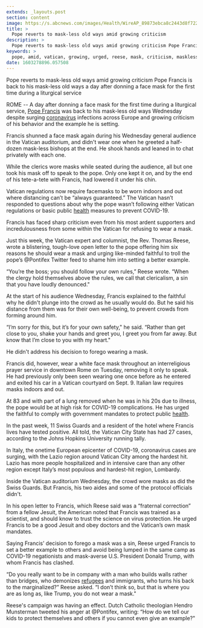 ```yaml
--- 
extends: _layouts.post 
section: content 
image: https://s.abcnews.com/images/Health/WireAP_89873ebca8c2443d8f7227f3607b6c43_16x9_992.jpg 
title: > 
  Pope reverts to mask-less old ways amid growing criticism 
description: > 
  Pope reverts to mask-less old ways amid growing criticism Pope Francis is back to his mask-less old ways a day after donning a face mask for the first time during a liturgical serviceROME -- A day after donning a face mask for the first time during a liturgical service, Pope Francis was back to his mask-less old ways Wednesday despite surging coronavirus infections across Europe and growing criticism of his behavior and the example he is setting.While the clerics wore masks while seated during the audience, all but one took his mask off to speak to the pope.Francis has faced sharp criticism even from his most ardent supporters and incredulousness from some within the Vatican for refusing to wear a mask.Francis did, however, wear a white face mask throughout an interreligious prayer service in downtown Rome on Tuesday, removing it only to speak.He urged Francis to be a good Jesuit and obey doctors and the Vatican’s own mask mandates. 
keywords: > 
  pope, amid, vatican, growing, urged, reese, mask, criticism, maskless, francis, reverts, ways, face, wear, old 
date: 1603278896.057508 
--- 
```

<div><p>Pope reverts to mask-less old ways amid growing criticism Pope Francis is back to his mask-less old ways a day after donning a face mask for the first time during a liturgical service</p><p id="_ap_link_Pope Francis_Pope_">ROME -- A day after donning a face mask for the first time during a liturgical service, <a href="https://abcnews.go.com/alerts/Pope" id="_ap_link_Pope Francis_Pope_" target="_blank">Pope Francis</a> was back to his mask-less old ways Wednesday despite surging <a href="https://abcnews.go.com/alerts/Coronavirus" id="_ap_link_coronavirus_Coronavirus_" target="_blank">coronavirus</a> infections across Europe and growing criticism of his behavior and the example he is setting.</p><p>Francis shunned a face mask again during his Wednesday general audience in the Vatican auditorium, and didn't wear one when he greeted a half-dozen mask-less bishops at the end. He shook hands and leaned in to chat privately with each one.</p><p class="Ad incontentTeads incontentTeads--story ad-slot"></p><p>While the clerics wore masks while seated during the audience, all but one took his mask off to speak to the pope. Only one kept it on, and by the end of his tete-a-tete with Francis, had lowered it under his chin.</p><p id="_ap_link_health_Obamacare_">Vatican regulations now require facemasks to be worn indoors and out where distancing can&#8217;t be &#8220;always guaranteed.&#8221; The Vatican hasn&#8217;t responded to questions about why the pope wasn&#8217;t following either Vatican regulations or basic public <a href="https://abcnews.go.com/alerts/Obamacare" id="_ap_link_health_Obamacare_" target="_blank">health</a> measures to prevent COVID-19.</p><p>Francis has faced sharp criticism even from his most ardent supporters and incredulousness from some within the Vatican for refusing to wear a mask.</p><p>Just this week, the Vatican expert and columnist, the Rev. Thomas Reese, wrote a blistering, tough-love open letter to the pope offering him six reasons he should wear a mask and urging like-minded faithful to troll the pope&#8217;s @Pontifex Twitter feed to shame him into setting a better example.</p><p>&#8220;You&#8217;re the boss; you should follow your own rules,&#8221; Reese wrote. &#8220;When the clergy hold themselves above the rules, we call that clericalism, a sin that you have loudly denounced."</p><p>At the start of his audience Wednesday, Francis explained to the faithful why he didn't plunge into the crowd as he usually would do. But he said his distance from them was for their own well-being, to prevent crowds from forming around him.</p><p>&#8220;I&#8217;m sorry for this, but it&#8217;s for your own safety," he said. &#8220;Rather than get close to you, shake your hands and greet you, I greet you from far away. But know that I&#8217;m close to you with my heart."</p><p>He didn't address his decision to forego wearing a mask.</p><p class="Ad incontentTeads2 incontentTeads2--story ad-slot"></p><p>Francis did, however, wear a white face mask throughout an interreligious prayer service in downtown Rome on Tuesday, removing it only to speak. He had previously only been seen wearing one once before as he entered and exited his car in a Vatican courtyard on Sept. 9. Italian law requires masks indoors and out.</p><p id="_ap_link_health_Obamacare_">At 83 and with part of a lung removed when he was in his 20s due to illness, the pope would be at high risk for COVID-19 complications. He has urged the faithful to comply with government mandates to protect public <a href="https://abcnews.go.com/alerts/Obamacare" id="_ap_link_health_Obamacare_" target="_blank">health</a>.</p><p>In the past week, 11 Swiss Guards and a resident of the hotel where Francis lives have tested positive. All told, the Vatican City State has had 27 cases, according to the Johns Hopkins University running tally.</p><p>In Italy, the onetime European epicenter of COVID-19, coronavirus cases are surging, with the Lazio region around Vatican City among the hardest hit. Lazio has more people hospitalized and in intensive care than any other region except Italy&#8217;s most populous and hardest-hit region, Lombardy.</p><p>Inside the Vatican auditorium Wednesday, the crowd wore masks as did the Swiss Guards. But Francis, his two aides and some of the protocol officials didn't.</p><p>In his open letter to Francis, which Reese said was a &#8220;fraternal correction&#8221; from a fellow Jesuit, the American noted that Francis was trained as a scientist, and should know to trust the science on virus protection. He urged Francis to be a good Jesuit and obey doctors and the Vatican&#8217;s own mask mandates.</p><p>Saying Francis&#8217; decision to forego a mask was a sin, Reese urged Francis to set a better example to others and avoid being lumped in the same camp as COVID-19 negationists and mask-averse U.S. President Donald Trump, with whom Francis has clashed.</p><p id="_ap_link_refugees_Refugees_">&#8220;Do you really want to be in company with a man who builds walls rather than bridges, who demonizes <a href="https://abcnews.go.com/alerts/Refugees" id="_ap_link_refugees_Refugees_" target="_blank">refugees</a> and immigrants, who turns his back to the marginalized?&#8221; Reese asked. &#8220;I don&#8217;t think so, but that is where you are as long as, like Trump, you do not wear a mask."</p><p>Reese's campaign was having an effect. Dutch Catholic theologian Hendro Munsterman tweeted his anger at @Pontifex, writing: &#8220;How do we tell our kids to protect themselves and others if you cannot even give an example?"</p></div>